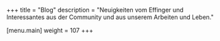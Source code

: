 +++
title = "Blog"
description = "Neuigkeiten vom Effinger und Interessantes aus der Community und aus unserem Arbeiten und Leben."

[menu.main]
weight = 107
+++
